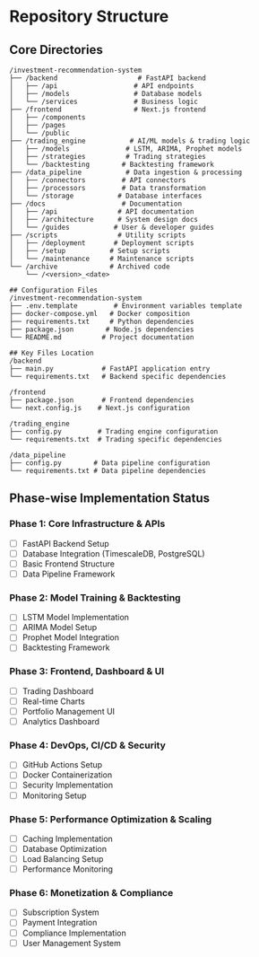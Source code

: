 # Repository Structure

## Core Directories

```
/investment-recommendation-system
├── /backend                    # FastAPI backend
│   ├── /api                   # API endpoints
│   ├── /models                # Database models
│   └── /services              # Business logic
├── /frontend                  # Next.js frontend
│   ├── /components           
│   ├── /pages
│   └── /public
├── /trading_engine           # AI/ML models & trading logic
│   ├── /models              # LSTM, ARIMA, Prophet models
│   ├── /strategies          # Trading strategies
│   └── /backtesting        # Backtesting framework
├── /data_pipeline           # Data ingestion & processing
│   ├── /connectors         # API connectors
│   ├── /processors         # Data transformation
│   └── /storage           # Database interfaces
├── /docs                   # Documentation
│   ├── /api               # API documentation
│   ├── /architecture      # System design docs
│   └── /guides           # User & developer guides
├── /scripts               # Utility scripts
│   ├── /deployment       # Deployment scripts
│   ├── /setup           # Setup scripts
│   └── /maintenance     # Maintenance scripts
└── /archive             # Archived code
    └── /<version>_<date>

## Configuration Files
/investment-recommendation-system
├── .env.template         # Environment variables template
├── docker-compose.yml   # Docker composition
├── requirements.txt     # Python dependencies
├── package.json        # Node.js dependencies
└── README.md          # Project documentation

## Key Files Location
/backend
├── main.py            # FastAPI application entry
└── requirements.txt   # Backend specific dependencies

/frontend
├── package.json       # Frontend dependencies
└── next.config.js    # Next.js configuration

/trading_engine
├── config.py         # Trading engine configuration
└── requirements.txt  # Trading specific dependencies

/data_pipeline
├── config.py        # Data pipeline configuration
└── requirements.txt # Data pipeline dependencies
```

## Phase-wise Implementation Status

### Phase 1: Core Infrastructure & APIs
- [ ] FastAPI Backend Setup
- [ ] Database Integration (TimescaleDB, PostgreSQL)
- [ ] Basic Frontend Structure
- [ ] Data Pipeline Framework

### Phase 2: Model Training & Backtesting
- [ ] LSTM Model Implementation
- [ ] ARIMA Model Setup
- [ ] Prophet Model Integration
- [ ] Backtesting Framework

### Phase 3: Frontend, Dashboard & UI
- [ ] Trading Dashboard
- [ ] Real-time Charts
- [ ] Portfolio Management UI
- [ ] Analytics Dashboard

### Phase 4: DevOps, CI/CD & Security
- [ ] GitHub Actions Setup
- [ ] Docker Containerization
- [ ] Security Implementation
- [ ] Monitoring Setup

### Phase 5: Performance Optimization & Scaling
- [ ] Caching Implementation
- [ ] Database Optimization
- [ ] Load Balancing Setup
- [ ] Performance Monitoring

### Phase 6: Monetization & Compliance
- [ ] Subscription System
- [ ] Payment Integration
- [ ] Compliance Implementation
- [ ] User Management System 